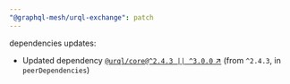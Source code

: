```yaml
---
"@graphql-mesh/urql-exchange": patch
---
```

dependencies updates:
  - Updated dependency [`@urql/core@^2.4.3 || ^3.0.0` ↗︎](https://www.npmjs.com/package/@urql/core/v/2.4.3) (from `^2.4.3`, in `peerDependencies`)
